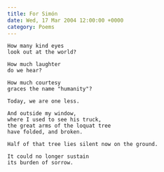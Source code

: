 ```yaml
---
title: For Simón
date: Wed, 17 Mar 2004 12:00:00 +0000
category: Poems
---
```


    How many kind eyes  
    look out at the world?

    How much laughter  
    do we hear?

    How much courtesy  
    graces the name "humanity"?

    Today, we are one less.

    And outside my window,  
    where I used to see his truck,  
    the great arms of the loquat tree  
    have folded, and broken.

    Half of that tree lies silent now on the ground.

    It could no longer sustain  
    its burden of sorrow.



